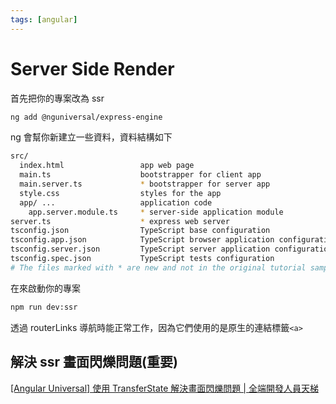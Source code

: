 ```yaml
---
tags: [angular]
---
```


# Server Side Render

首先把你的專案改為 ssr 

```bash
ng add @nguniversal/express-engine
```

ng 會幫你新建立一些資料，資料結構如下

```bash
src/
  index.html                 app web page
  main.ts                    bootstrapper for client app
  main.server.ts             * bootstrapper for server app
  style.css                  styles for the app
  app/ ...                   application code
    app.server.module.ts     * server-side application module
server.ts                    * express web server
tsconfig.json                TypeScript base configuration
tsconfig.app.json            TypeScript browser application configuration
tsconfig.server.json         TypeScript server application configuration
tsconfig.spec.json           TypeScript tests configuration
# The files marked with * are new and not in the original tutorial sample.
```

在來啟動你的專案

```bash
npm run dev:ssr
```

透過 routerLinks 導航時能正常工作，因為它們使用的是原生的連結標籤`<a>`

## 解決 ssr 畫面閃爍問題(重要)

[[Angular Universal] 使用 TransferState 解決畫面閃爍問題 | 全端開發人員天梯](https://fullstackladder.dev/blog/2021/10/31/angular-universal-transfer-state/)